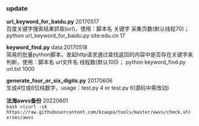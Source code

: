 ### update

**url_keyword_for_baidu.py**  20170517   
百度关键字搜索结果抓取(url)，使用：脚本名 关键字 采集页数(默认线程70)； python url_keyword_for_baidu.py site:edu.cn 17

**keyword_find.py** data:20170518   
简易的批量python脚本，发起http请求通过查找返回的内容中是否存在关键字来判断，使用：脚本名 url文件名 线程数(默认100)； python keyword_find.py url.txt 1000

**generate_four_or_six_digits.py**  20170606   
生成4位或6位纯数字，usage：test.py 4  or test.py 6(源码中需改动)

**法海awvs备份**  20220601  
`
bash <(curl -sk https://raw.githubusercontent.com/kzaopa/tools/master/awvs/check.sh) xrsec/awvs
`
